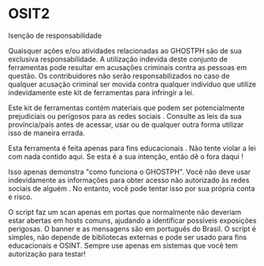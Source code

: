 # OSIT2
Isenção de responsabilidade

Quaisquer ações e/ou atividades relacionadas ao GHOSTPH são de sua exclusiva responsabilidade. A utilização indevida deste conjunto de ferramentas pode resultar em acusações criminais contra as pessoas em questão. Os contribuidores não serão responsabilizados no caso de qualquer acusação criminal ser movida contra qualquer indivíduo que utilize indevidamente este kit de ferramentas para infringir a lei.

Este kit de ferramentas contém materiais que podem ser potencialmente prejudiciais ou perigosos para as redes sociais . Consulte as leis da sua província/país antes de acessar, usar ou de qualquer outra forma utilizar isso de maneira errada.

Esta ferramenta é feita apenas para fins educacionais . Não tente violar a lei com nada contido aqui. Se esta é a sua intenção, então dê o fora daqui !

Isso apenas demonstra "como funciona o GHOSTPH". Você não deve usar indevidamente as informações para obter acesso não autorizado às redes sociais de alguém . No entanto, você pode tentar isso por sua própria conta e risco.

O script faz um scan apenas em portas que normalmente não deveriam estar abertas em hosts comuns, ajudando a identificar possíveis exposições perigosas.
O banner e as mensagens são em português do Brasil.
O script é simples, não depende de bibliotecas externas e pode ser usado para fins educacionais e OSINT.
Sempre use apenas em sistemas que você tem autorização para testar!
